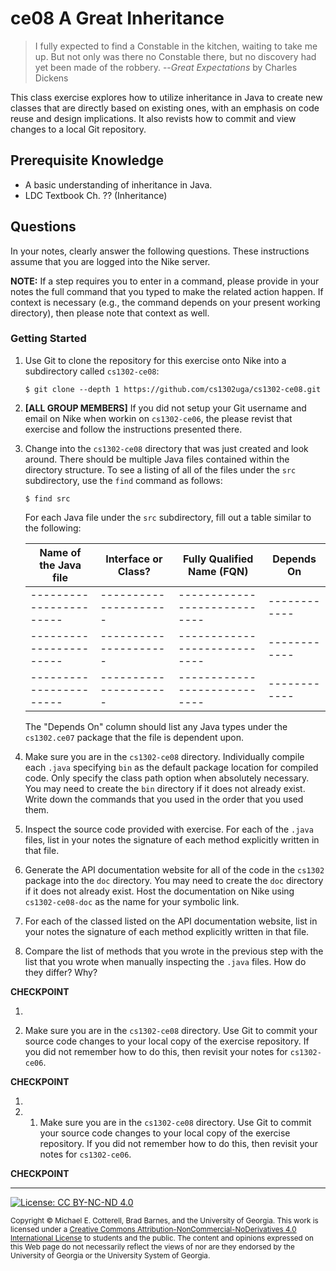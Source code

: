 # ce08 A Great Inheritance 

> I fully expected to find a Constable in the kitchen, waiting to take me up. 
> But not only was there no Constable there, but no discovery had yet been made of the robbery.
> --*Great Expectations* by Charles Dickens

This class exercise explores how to utilize inheritance in Java to create new classes
that are directly based on existing ones, with an emphasis on code reuse and design
implications. It also revists how to commit and view changes to a local Git repository.

## Prerequisite Knowledge

* A basic understanding of inheritance in Java.
* LDC Textbook Ch. ?? (Inheritance)

## Questions

In your notes, clearly answer the following questions. These instructions assume that you are 
logged into the Nike server. 

**NOTE:** If a step requires you to enter in a command, please provide in your notes the full 
command that you typed to make the related action happen. If context is necessary (e.g., the 
command depends on your present working directory), then please note that context as well.

### Getting Started

1. Use Git to clone the repository for this exercise onto Nike into a subdirectory called `cs1302-ce08`:

   ```
   $ git clone --depth 1 https://github.com/cs1302uga/cs1302-ce08.git
   ```

1. **[ALL GROUP MEMBERS]**
   If you did not setup your Git username and email on Nike when workin on `cs1302-ce06`,
   the please revist that exercise and follow the instructions presented there.

1. Change into the `cs1302-ce08` directory that was just created and look around. There should be
   multiple Java files contained within the directory structure. To see a listing of all of the 
   files under the `src` subdirectory, use the `find` command as follows:
   
   ```
   $ find src
   ```
   
   For each Java file under the `src` subdirectory, fill out a table similar to the following:
   
   | Name of the Java file | Interface or Class? | Fully Qualified Name (FQN) | Depends On |
   |-----------------------|---------------------|----------------------------|------------|
   |-----------------------|---------------------|----------------------------|------------|
   |-----------------------|---------------------|----------------------------|------------|
   |-----------------------|---------------------|----------------------------|------------|

   The "Depends On" column should list any Java types under the `cs1302.ce07` package that the file
   is dependent upon. 
   
1. Make sure you are in the `cs1302-ce08` directory.
   Individually compile each `.java` specifying `bin` as the default package location for compiled code.
   Only specify the class path option when absolutely necessary.
   You may need to create the `bin` directory if it does not already exist.
   Write down the commands that you used in the order that you used them.
   
1. Inspect the source code provided with exercise. For each of the `.java` files, list in your notes
   the signature of each method explicitly written in that file.

1. Generate the API documentation website for all of the code in the `cs1302` package
   into the `doc` directory. You may need to create the `doc` directory if it does not already exist.
   Host the documentation on Nike using `cs1302-ce08-doc` as the name for your symbolic link.
   
1. For each of the classed listed on the API documentation website, list in your notes
   the signature of each method explicitly written in that file.
   
1. Compare the list of methods that you wrote in the previous step with the list that you wrote
   when manually inspecting the `.java` files. How do they differ? Why?

**CHECKPOINT**

1. 

1. Make sure you are in the `cs1302-ce08` directory.
   Use Git to commit your source code changes to your local copy of the exercise repository.
   If you did not remember how to do this, then revisit your notes for `cs1302-ce06`.

**CHECKPOINT**

1. 

1. 1. Make sure you are in the `cs1302-ce08` directory.
   Use Git to commit your source code changes to your local copy of the exercise repository.
   If you did not remember how to do this, then revisit your notes for `cs1302-ce06`.
   
**CHECKPOINT**
    
<hr/>

[![License: CC BY-NC-ND 4.0](https://img.shields.io/badge/License-CC%20BY--NC--ND%204.0-lightgrey.svg)](http://creativecommons.org/licenses/by-nc-nd/4.0/)

<small>
Copyright &copy; Michael E. Cotterell, Brad Barnes, and the University of Georgia.
This work is licensed under a <a rel="license" href="http://creativecommons.org/licenses/by-nc-nd/4.0/">Creative Commons Attribution-NonCommercial-NoDerivatives 4.0 International License</a> to students and the public.
The content and opinions expressed on this Web page do not necessarily reflect the views of nor are they endorsed by the University of Georgia or the University System of Georgia.
</small>
